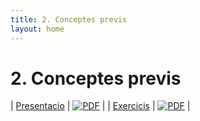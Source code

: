 ```yaml
---
title: 2. Conceptes previs
layout: home
---
```


# 2. Conceptes previs

| [Presentacio](3.1-conceptes_previs.pdf) | [![PDF](https://img.shields.io/badge/PDF-3.1--conceptes_previs.pdf-blue?logo=adobe-acrobat-reader&logoColor=white)](3.1-conceptes_previs.pdf) |
| [Exercicis](https://classroom.github.com/a/dLGXkYCq) | [![PDF](https://img.shields.io/badge/GitHub%20Classroom-Exercicis-blue?logo=github)](https://classroom.github.com/a/dLGXkYCq) |